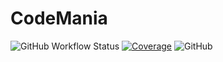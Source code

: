 # CodeMania

![GitHub Workflow Status](https://img.shields.io/github/workflow/status/maksimenko-stanislav/CodeMania/Release%20CD?logo=github&style=flat-square)
[![Coverage](https://img.shields.io/coveralls/github/maksimenko-stanislav/CodeMania/master?logo=coveralls&style=flat-square)](https://coveralls.io/github/maksimenko-stanislav/CodeMania?branch=master)
![GitHub](https://img.shields.io/github/license/maksimenko-stanislav/CodeMania?style=flat-square)

